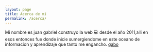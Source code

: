 ```yaml
---
layout: page
title: Acerca de mi
permalink: /acerca/
---
```

Mi nombre es juan gabriel construyo la web 💻  desde el año 2011,alli en esos entonces fue donde inicie sumergiendome en este oceano de informacion y aprendizaje que tanto me engancho. [gabo](http://jekyllrb.com/)
